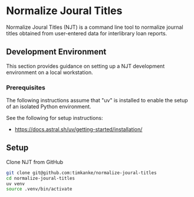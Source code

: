 # Normalize Joural Titles

Normalize Joural Titles (NJT) is a command line tool to normalize journal titles obtained from user-entered data for interlibrary loan reports.

## Development Environment
This section provides guidance on setting up a NJT development environment on a local workstation.

### Prerequisites
The following instructions assume that "uv" is installed to enable the setup of an isolated Python environment.

See the following for setup instructions:
* https://docs.astral.sh/uv/getting-started/installation/

## Setup

Clone NJT from GitHub

```bash
git clone git@github.com:timkanke/normalize-joural-titles
cd normalize-joural-titles
uv venv
source .venv/bin/activate
```